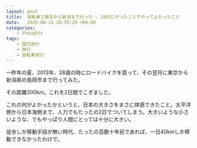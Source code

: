 ```yaml
---
layout: post
title:  自転車で東京から新潟まで行った - 20代にやったことでやってよかったこと
date:   2015-06-12 20:55:29 +09:00
categories:
    - thoughts
tags:
    - 国内旅行
    - 旅行
    - 自転車旅行
---
```


一昨年の夏、2013年、28歳の時にロードバイクを買って、その翌月に東京から新潟県の長岡市まで行ってみた。

その距離300km。これを2日間でこぎました。

これの何がよかったかというと、日本の大きさをまさに体感できたこと。太平洋側から日本海側まで、人力でもたったの2日でついてしまう。大きいような小さいような、でもやっぱり人間にとっては十分に大きい。

徒歩しか移動手段が無い時代、たったの百数十年前であれば、一日40kmしか移動できなかったわけで。
